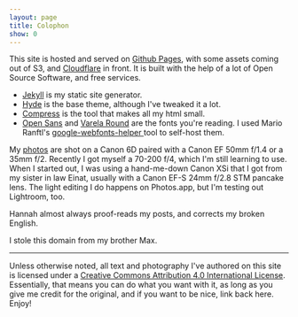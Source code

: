 ```yaml
---
layout: page
title: Colophon
show: 0
---
```


This site is hosted and served on [Github Pages](https://pages.github.com/), with some assets coming out of S3, and [Cloudflare](https://www.cloudflare.com/) in front. It is built with the help of a lot of Open Source Software, and free services.

  * [Jekyll](http://jekyllrb.com) is my static site generator.
  * [Hyde](hyde.getpoole.com) is the base theme, although I've tweaked it a lot.
  * [Compress](http://jch.penibelst.de/) is the tool that makes all my html small.
  * [Open Sans](https://fonts.google.com/specimen/Open+Sans?selection.family=Open+Sans) and [Varela Round](https://fonts.google.com/specimen/Varela+Round?selection.family=Varela+Round) are the fonts you're reading. I used Mario Ranftl's [google-webfonts-helper
](https://google-webfonts-helper.herokuapp.com/fonts) tool to self-host them.

My [photos](/photos) are shot on a Canon 6D paired with a Canon EF 50mm f/1.4 or a 35mm f/2. Recently I got myself a 70-200 f/4, which I'm still learning to use. When I started out, I was using a hand-me-down Canon XSi that I got from my sister in law Einat, usually with a Canon EF-S 24mm f/2.8 STM pancake lens. The light editing I do happens on Photos.app, but I'm testing out Lightroom, too.

Hannah almost always proof-reads my posts, and corrects my broken English.

I stole this domain from my brother Max.

---

Unless otherwise noted, all text and photography I've authored on this site is licensed under a [Creative Commons Attribution 4.0 International License](http://creativecommons.org/licenses/by/4.0/). Essentially, that means you can do what you want with it, as long as you give me credit for the original, and if you want to be nice, link back here. Enjoy!